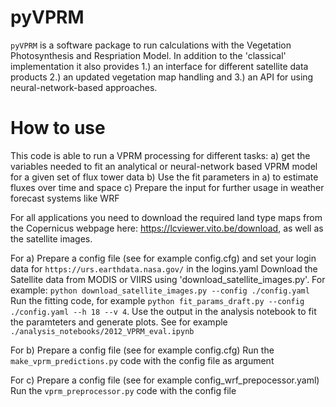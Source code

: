 # pyVPRM

`pyVPRM` is a software package to run calculations with the Vegetation Photosynthesis and Respriation Model. In addition to the 'classical' implementation it also provides 1.) an interface for different satellite data products 2.) an updated vegetation map handling and 3.) an API for using neural-network-based approaches.


# How to use
This code is able to run a VPRM processing for different tasks:
a) get the variables needed to fit an analytical or neural-network based VPRM model for a given set of flux tower data
b) Use the fit parameters in a) to estimate fluxes over time and space
c) Prepare the input for further usage in weather forecast systems like WRF

For all applications you need to download the required land type maps from the Copernicus webpage here: https://lcviewer.vito.be/download, as well as the satellite images.

For a)
Prepare a config file (see for example config.cfg) and set your login data for `https://urs.earthdata.nasa.gov/` in the logins.yaml
Download the Satellite data from MODIS or VIIRS using 'download_satellite_images.py'. For example: `python download_satellite_images.py --config ./config.yaml`
Run the fitting code, for example `python fit_params_draft.py --config ./config.yaml --h 18 --v 4`.
Use the output in the analysis notebook to fit the paramteters and generate plots. See for example `./analysis_notebooks/2012_VPRM_eval.ipynb`

For b)
Prepare a config file (see for example config.cfg)
Run the `make_vprm_predictions.py` code with the config file as argument

For c)
Prepare a config file (see for example config_wrf_prepocessor.yaml)
Run the `vprm_preprocessor.py` code with the config file
